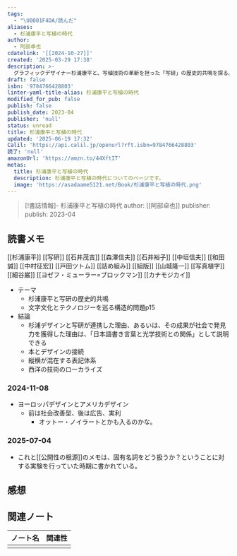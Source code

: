 ```yaml
---
tags:
  - "\U0001F4DA/読んだ"
aliases:
  - 杉浦康平と写植の時代
author:
  - 阿部卓也
cdatelink: '[[2024-10-27]]'
created: '2025-03-29 17:38'
description: >-
  グラフィックデザイナー杉浦康平と、写植技術の革新を担った「写研」の歴史的共鳴を探る。日本語の表記体系と光学技術の関係性から、戦後日本のデザインと文字文化の変容を読み解く。
draft: false
isbn: '9784766428803'
linter-yaml-title-alias: 杉浦康平と写植の時代
modified_for_pub: false
publish: false
publish_date: 2023-04
publisher: 'null'
status: unread
title: 杉浦康平と写植の時代
updated: '2025-06-19 17:32'
Calil: 'https://api.calil.jp/openurl?rft.isbn=9784766428803'
読了: 'null'
amazonUrl: 'https://amzn.to/44XftIT'
metas:
  title: 杉浦康平と写植の時代
  description: 杉浦康平と写植の時代についてのページです。
  image: 'https://asadaame5121.net/Book/杉浦康平と写植の時代.png'
---
```

> [!書誌情報]-
>  杉浦康平と写植の時代
>  author: [[阿部卓也]]
>  publisher: 
>  publish: 2023-04 
　
## 読書メモ
[[杉浦康平]]
[[写研]]
[[石井茂吉]]
[[森澤信夫]]
[[石井裕子]]
[[中垣信夫]]
[[和田誠]]
[[中村征宏]]
[[戸田ツトム]]
[[詰め組み]]
[[組版]]
[[山城隆一]]
[[写真植字]]
[[細谷巌]]
[[ヨゼフ・ミューラー=ブロックマン]]
[[カナモジカイ]]
- テーマ
	- 杉浦康平と写研の歴史的共鳴
	- 文字文化とテクノロジーを巡る構造的問題p15
- 結論
	- 杉浦デザインと写研が連携した理由、あるいは、その成果が社会で発見力を獲得した理由は、「日本語書き言葉と光学技術との関係」として説明できる
	- 本とデザインの接続
	- 縦横が混在する表記体系
	- 西洋の技術のローカライズ
### 2024-11-08
- ヨーロッパデザインとアメリカデザイン
	- 前は社会改善型、後は広告、実利
		- オットー・ノイラートとかも入るのかな。
### 2025-07-04
- これと[[公開性の根源]]のメモは、固有名詞をどう扱うか？ということに対する実験を行っていた時期に書かれている。
## 感想

## 関連ノート
| ノート名 | 関連性 |
| ---- | --- |
|      |     |
